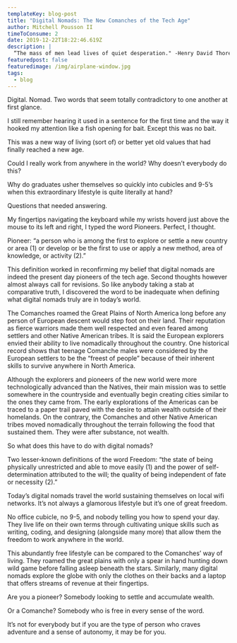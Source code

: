```yaml
---
templateKey: blog-post
title: "Digital Nomads: The New Comanches of the Tech Age"
author: Mitchell Pousson II
timeToConsume: 2
date: 2019-12-22T18:22:46.619Z
description: |
  “The mass of men lead lives of quiet desperation." -Henry David Thoreau
featuredpost: false
featuredimage: /img/airplane-window.jpg
tags:
  - blog
---
```

Digital. Nomad. Two words that seem totally contradictory to one another at first glance. 



I still remember hearing it used in a sentence for the first time and the way it hooked my attention like a fish opening for bait. Except this was no bait. 



This was a new way of living (sort of) or better yet old values that had finally reached a new age. 



Could I really work from anywhere in the world? Why doesn’t everybody do this? 



Why do graduates usher themselves so quickly into cubicles and 9-5’s when this extraordinary lifestyle is quite literally at hand? 



Questions that needed answering. 



My fingertips navigating the keyboard while my wrists hoverd just above the mouse to its left and right, I typed the word Pioneers. Perfect, I thought. 



Pioneer: “a person who is among the first to explore or settle a new country or area (1) or develop or be the first to use or apply a new method, area of knowledge, or activity (2).”



This definition worked in reconfirming my belief that digital nomads are indeed the present day pioneers of the tech age. Second thoughts however almost always call for revisions. So like anybody taking a stab at comparative truth, I discovered the word to be inadequate when defining what digital nomads truly are in today’s world. 



The Comanches roamed the Great Plains of North America long before any person of European descent would step foot on their land. Their reputation as fierce warriors made them well respected and even feared among settlers and other Native American tribes. It is said the European explorers envied their ability to live nomadically throughout the country. One historical record shows that teenage Comanche males were considered by the European settlers to be the “freest of people” because of their inherent skills to survive anywhere in North America. 

Although the explorers and pioneers of the new world were more technologically advanced than the Natives, their main mission was to settle somewhere in the countryside and eventually begin creating cities similar to the ones they came from. The early explorations of the Americas can be traced to a paper trail paved with the desire to attain wealth outside of their homelands. On the contrary, the Comanches and other Native American tribes moved nomadically throughout the terrain following the food that sustained them. They were after substance, not wealth.

	

So what does this have to do with digital nomads? 



Two lesser-known definitions of the word Freedom: “the state of being physically unrestricted and able to move easily (1) and the power of self-determination attributed to the will; the quality of being independent of fate or necessity (2).”



Today’s digital nomads travel the world sustaining themselves on local wifi networks. It’s not always a glamorous lifestyle but it’s one of great freedom. 



No office cubicle, no 9-5, and nobody telling you how to spend your day. They live life on their own terms through cultivating unique skills such as writing, coding, and designing (alongside many more) that allow them the freedom to work anywhere in the world. 



This abundantly free lifestyle can be compared to the Comanches’ way of living. They roamed the great plains with only a spear in hand hunting down wild game before falling asleep beneath the stars. Similarly, many digital nomads explore the globe with only the clothes on their backs and a laptop that offers streams of revenue at their fingertips. 



Are you a pioneer? Somebody looking to settle and accumulate wealth.

Or a Comanche? Somebody who is free in every sense of the word. 



It’s not for everybody but if you are the type of person who craves adventure and a sense of autonomy, it may be for you.
